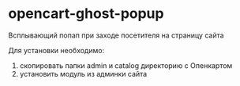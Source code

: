 # opencart-ghost-popup
Всплывающий попап при заходе посетителя на страницу сайта

Для установки необходимо: 
1) скопировать папки admin и catalog директорию с Опенкартом
2) установить модуль из админки сайта
